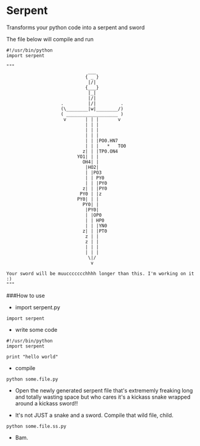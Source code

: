 Serpent
=======
Transforms your python code into a serpent and sword

The file below will compile and run

```
#!/usr/bin/python
import serpent

"""
                              ___
                             { _ }
                              |/|
                             {___}
                              |_|
                              |/|
                    .         |/|         .
                    (\________|w|________/)
                    ( ___________________ )
                     v       | | |       v
                             | | |
                             | | |
                             | | |
                             | | |PO0.HN7
                             | | |   *   TO0
                            z| | |TP0.ON4
                          YO1| | |
                            OH4| |
                             |HO2|
                             | |PO3
                             | | PY0
                             | | |PY0
                            z| | |PY0
                           PY0 | |z
                          PY0| | |
                            PY0| |
                             |PY0|
                             | |OP0
                             | | HP0
                             | | |YN0
                            z| | |PT0
                             z | |
                             z | |
                             | | |
                             | | |
                              \|/
                               v
                               
Your sword will be muuccccccchhhh longer than this. I'm working on it :)                               
"""
```

###How to use

- import serpent.py 

```
import serpent
```

- write some code

```
#!/usr/bin/python
import serpent

print "hello world"
```

- compile

```
python some.file.py
```

- Open the newly generated serpent file that's extrememly freaking long and totally wasting space but who cares it's a kickass
  snake wrapped around a kickass sword!!

- It's not JUST a snake and a sword. Compile that wild file, child.

```
python some.file.ss.py
```

- Bam. 
